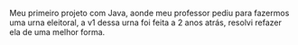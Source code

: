 Meu primeiro projeto com Java, aonde meu professor pediu para fazermos uma urna eleitoral, a v1 dessa urna foi feita a 2 anos atrás, resolvi refazer ela de uma melhor forma.
